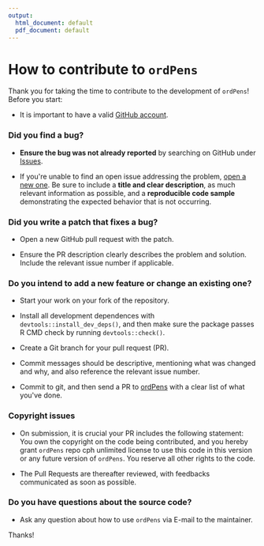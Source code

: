 ```yaml
---
output:
  html_document: default
  pdf_document: default
---
```

# How to contribute to `ordPens`

Thank you for taking the time to contribute to the development of `ordPens`!
Before you start:

* It is important to have a valid [GitHub account](https://github.com/signup/free).

### Did you find a bug? 
 
* **Ensure the bug was not already reported** by searching on GitHub under [Issues](https://github.com/ahoshiyar/ordPens/issues).

* If you're unable to find an open issue addressing the problem, [open a new one](https://github.com/ahoshiyar/ordPens/issues/new). Be sure to include a **title and clear description**, as much relevant information as possible, and a **reproducible code sample** demonstrating the expected behavior that is not occurring.

 
 
### Did you write a patch that fixes a bug?

* Open a new GitHub pull request with the patch.

* Ensure the PR description clearly describes the problem and solution. Include the relevant issue number if applicable.
 
 
 
### Do you intend to add a new feature or change an existing one?
 
* Start your work on your fork of the repository.  

* Install all development dependences with `devtools::install_dev_deps()`, and then make sure the package passes R CMD check by running `devtools::check()`. 

* Create a Git branch for your pull request (PR).  

* Commit messages should be descriptive, mentioning what was changed and why, and also reference the relevant issue number. 
  
* Commit to git, and then send a PR to [ordPens](https://github.com/ahoshiyar/ordPens/pulls) with a clear list of what you've done.

### Copyright issues
 
* On submission, it is crucial your PR includes the following statement: You own the copyright on the code being contributed, and you hereby grant `ordPens` repo cph unlimited license to use this code in this version or any future version of `ordPens`. You reserve all other rights to the code.

* The Pull Requests are thereafter reviewed, with feedbacks communicated as soon as possible.



### Do you have questions about the source code?

* Ask any question about how to use `ordPens` via E-mail to the maintainer.

 
 
Thanks!  

 
